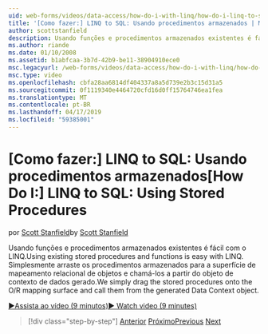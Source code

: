 ```yaml
---
uid: web-forms/videos/data-access/how-do-i-with-linq/how-do-i-linq-to-sql-using-stored-procedures
title: '[Como fazer:] LINQ to SQL: Usando procedimentos armazenados | Microsoft Docs'
author: scottstanfield
description: Usando funções e procedimentos armazenados existentes é fácil com o LINQ. Simplesmente arraste os procedimentos armazenados para a superfície de mapeamento relacional de objetos e chamá-las da ge...
ms.author: riande
ms.date: 01/10/2008
ms.assetid: b1abfcaa-3b7d-42b9-be11-38904910ece0
msc.legacyurl: /web-forms/videos/data-access/how-do-i-with-linq/how-do-i-linq-to-sql-using-stored-procedures
msc.type: video
ms.openlocfilehash: cbfa28aa6814df404337a8a5d739e2b3c15d31a5
ms.sourcegitcommit: 0f1119340e4464720cfd16d0ff15764746ea1fea
ms.translationtype: MT
ms.contentlocale: pt-BR
ms.lasthandoff: 04/17/2019
ms.locfileid: "59385001"
---
```

# <a name="how-do-i-linq-to-sql-using-stored-procedures"></a><span data-ttu-id="4c255-104">[Como fazer:] LINQ to SQL: Usando procedimentos armazenados</span><span class="sxs-lookup"><span data-stu-id="4c255-104">[How Do I:] LINQ to SQL: Using Stored Procedures</span></span>

<span data-ttu-id="4c255-105">por [Scott Stanfield](https://github.com/scottstanfield)</span><span class="sxs-lookup"><span data-stu-id="4c255-105">by [Scott Stanfield](https://github.com/scottstanfield)</span></span>

<span data-ttu-id="4c255-106">Usando funções e procedimentos armazenados existentes é fácil com o LINQ.</span><span class="sxs-lookup"><span data-stu-id="4c255-106">Using existing stored procedures and functions is easy with LINQ.</span></span> <span data-ttu-id="4c255-107">Simplesmente arraste os procedimentos armazenados para a superfície de mapeamento relacional de objetos e chamá-los a partir do objeto de contexto de dados gerado.</span><span class="sxs-lookup"><span data-stu-id="4c255-107">We simply drag the stored procedures onto the O/R mapping surface and call them from the generated Data Context object.</span></span>

[<span data-ttu-id="4c255-108">&#9654;Assista ao vídeo (9 minutos)</span><span class="sxs-lookup"><span data-stu-id="4c255-108">&#9654; Watch video (9 minutes)</span></span>](https://channel9.msdn.com/Blogs/ASP-NET-Site-Videos/how-do-i-linq-to-sql-using-stored-procedures)

> [!div class="step-by-step"]
> <span data-ttu-id="4c255-109">[Anterior](how-do-i-linq-to-sql-custom-linqdatasource.md)
> [Próximo](how-do-i-linq-to-sql-updating-with-stored-procedures.md)</span><span class="sxs-lookup"><span data-stu-id="4c255-109">[Previous](how-do-i-linq-to-sql-custom-linqdatasource.md)
[Next](how-do-i-linq-to-sql-updating-with-stored-procedures.md)</span></span>
